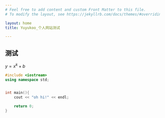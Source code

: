 ```yaml
---
# Feel free to add content and custom Front Matter to this file.
# To modify the layout, see https://jekyllrb.com/docs/themes/#overriding-theme-defaults

layout: home
title: Yuyukoo_个人网站测试

---
```



## 测试

$y = x^k + b$

```cpp
#include <iostream>
using namespace std;


int main(){
    cout << "oh hi!" << endl;

    return 0;
}
```

